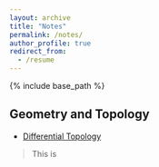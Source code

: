 ```yaml
---
layout: archive
title: "Notes"
permalink: /notes/
author_profile: true
redirect_from:
  - /resume
---
```


{% include base_path %}

Geometry and Topology
------

* [Differential Topology](http://MyosotisAlpestris.github.io/files/differential_topology.pdf)
> This is 

